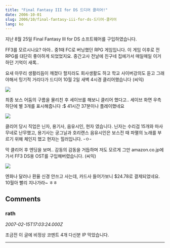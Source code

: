 ```yaml
---
title: "Final Fantasy III for DS 드디어 클리어!"
date: 2006-10-01
slug: 2006/10/final-fantasy-iii-for-ds-드디어-클리어
lang: ko
---
```


지난 8월 25일 Final Fantasy III for DS 소프트웨어를 구입하였습니다.

FF3를 모르시나요? 아아.. 중1때 FC로 버닝했던 RPG 게임입니다.
이 게임 이후로 전 RPG를 대단히 좋아하게 되었었지요.
중간고사 전날에 친구네 집에가서 매일매일 이거 하던 기억이 새록..

요새 아무리 생활리듬이 깨졌다 할지라도 회사생활도 하고
학교 사이버강의도 듣고 그래야해서 밍기적 거리다가 
드디어 10월 2일 새벽 4시경 클리어했습니다 (씨익)

![](/img/ff3_clear.jpg)

최종 보스 어둠의 구름을 물리친 후 세이브를 해보니
클리어 했다고.. 세이브 화면 우측 하단에 별 3개를 표시해줍니다 :$
41시간 37분이나 플레이했네요

![](/img/ff3_status.jpg)

클리어 당시 직업은 닌자, 용기사, 음유시인, 현자 였습니다.
닌자는 수리검 15개와 마사무네로 난무했고, 용기사는 궁그닐과 호리랜스
음유시인은 보스전 때 파멸의 노래를 부르기 위해 체인지 했고
현자는 힐러입니다. -ㅇ-

막 클리어 후 엔딩을 보며.. 감동의 감동을 거듭하며 저도 모르게 그만
amazon.co.jp에 가서 FF3 DS용 OST를 구입해버렸습니다. (씨익)

![](/img/amazon_ff3ost.jpg)

엔화나 달러나 환율 신경 안쓰고 사는데, 카드사 들어가보니 $24.78로 결제되었네요. 
10월아 빨리 지나가라~ ㅎㅎ

## Comments

### rath
*2007-02-15T17:03:24.000Z*

조금전 이 글에 비정상 코멘트 4개 다신분 IP 막았습니다.

---


